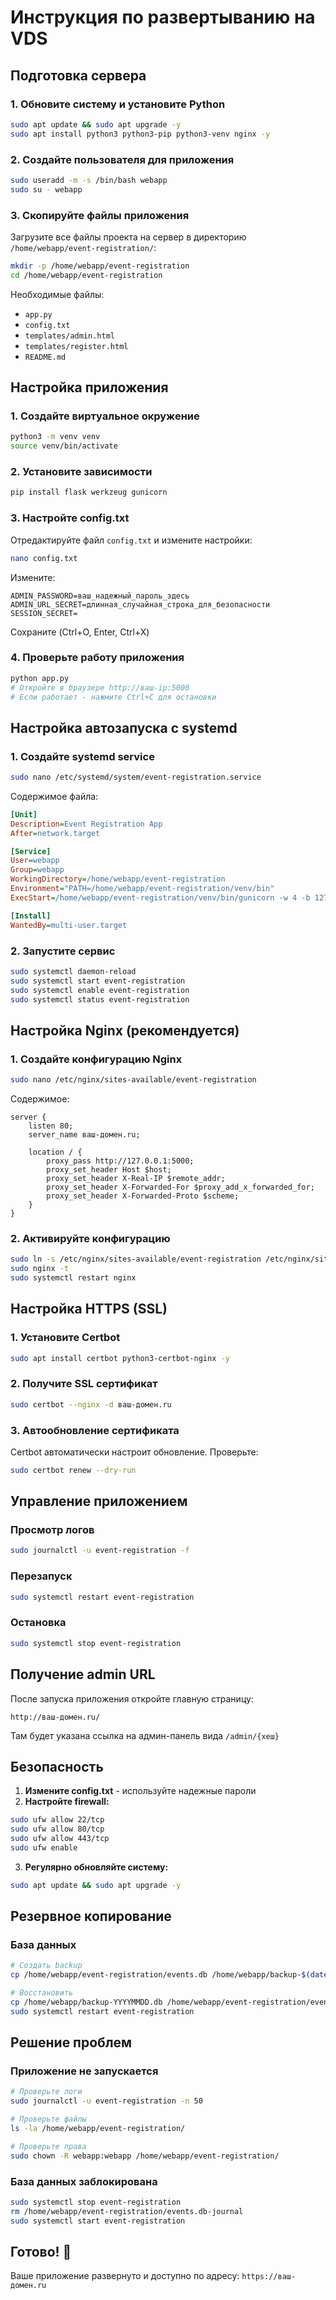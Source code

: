# Инструкция по развертыванию на VDS

## Подготовка сервера

### 1. Обновите систему и установите Python

```bash
sudo apt update && sudo apt upgrade -y
sudo apt install python3 python3-pip python3-venv nginx -y
```

### 2. Создайте пользователя для приложения

```bash
sudo useradd -m -s /bin/bash webapp
sudo su - webapp
```

### 3. Скопируйте файлы приложения

Загрузите все файлы проекта на сервер в директорию `/home/webapp/event-registration/`:

```bash
mkdir -p /home/webapp/event-registration
cd /home/webapp/event-registration
```

Необходимые файлы:
- `app.py`
- `config.txt`
- `templates/admin.html`
- `templates/register.html`
- `README.md`

## Настройка приложения

### 1. Создайте виртуальное окружение

```bash
python3 -m venv venv
source venv/bin/activate
```

### 2. Установите зависимости

```bash
pip install flask werkzeug gunicorn
```

### 3. Настройте config.txt

Отредактируйте файл `config.txt` и измените настройки:

```bash
nano config.txt
```

Измените:
```
ADMIN_PASSWORD=ваш_надежный_пароль_здесь
ADMIN_URL_SECRET=длинная_случайная_строка_для_безопасности
SESSION_SECRET=
```

Сохраните (Ctrl+O, Enter, Ctrl+X)

### 4. Проверьте работу приложения

```bash
python app.py
# Откройте в браузере http://ваш-ip:5000
# Если работает - нажмите Ctrl+C для остановки
```

## Настройка автозапуска с systemd

### 1. Создайте systemd service

```bash
sudo nano /etc/systemd/system/event-registration.service
```

Содержимое файла:

```ini
[Unit]
Description=Event Registration App
After=network.target

[Service]
User=webapp
Group=webapp
WorkingDirectory=/home/webapp/event-registration
Environment="PATH=/home/webapp/event-registration/venv/bin"
ExecStart=/home/webapp/event-registration/venv/bin/gunicorn -w 4 -b 127.0.0.1:5000 app:app

[Install]
WantedBy=multi-user.target
```

### 2. Запустите сервис

```bash
sudo systemctl daemon-reload
sudo systemctl start event-registration
sudo systemctl enable event-registration
sudo systemctl status event-registration
```

## Настройка Nginx (рекомендуется)

### 1. Создайте конфигурацию Nginx

```bash
sudo nano /etc/nginx/sites-available/event-registration
```

Содержимое:

```nginx
server {
    listen 80;
    server_name ваш-домен.ru;

    location / {
        proxy_pass http://127.0.0.1:5000;
        proxy_set_header Host $host;
        proxy_set_header X-Real-IP $remote_addr;
        proxy_set_header X-Forwarded-For $proxy_add_x_forwarded_for;
        proxy_set_header X-Forwarded-Proto $scheme;
    }
}
```

### 2. Активируйте конфигурацию

```bash
sudo ln -s /etc/nginx/sites-available/event-registration /etc/nginx/sites-enabled/
sudo nginx -t
sudo systemctl restart nginx
```

## Настройка HTTPS (SSL)

### 1. Установите Certbot

```bash
sudo apt install certbot python3-certbot-nginx -y
```

### 2. Получите SSL сертификат

```bash
sudo certbot --nginx -d ваш-домен.ru
```

### 3. Автообновление сертификата

Certbot автоматически настроит обновление. Проверьте:

```bash
sudo certbot renew --dry-run
```

## Управление приложением

### Просмотр логов

```bash
sudo journalctl -u event-registration -f
```

### Перезапуск

```bash
sudo systemctl restart event-registration
```

### Остановка

```bash
sudo systemctl stop event-registration
```

## Получение admin URL

После запуска приложения откройте главную страницу:

```
http://ваш-домен.ru/
```

Там будет указана ссылка на админ-панель вида `/admin/{хеш}`

## Безопасность

1. **Измените config.txt** - используйте надежные пароли
2. **Настройте firewall:**

```bash
sudo ufw allow 22/tcp
sudo ufw allow 80/tcp
sudo ufw allow 443/tcp
sudo ufw enable
```

3. **Регулярно обновляйте систему:**

```bash
sudo apt update && sudo apt upgrade -y
```

## Резервное копирование

### База данных

```bash
# Создать backup
cp /home/webapp/event-registration/events.db /home/webapp/backup-$(date +%Y%m%d).db

# Восстановить
cp /home/webapp/backup-YYYYMMDD.db /home/webapp/event-registration/events.db
sudo systemctl restart event-registration
```

## Решение проблем

### Приложение не запускается

```bash
# Проверьте логи
sudo journalctl -u event-registration -n 50

# Проверьте файлы
ls -la /home/webapp/event-registration/

# Проверьте права
sudo chown -R webapp:webapp /home/webapp/event-registration/
```

### База данных заблокирована

```bash
sudo systemctl stop event-registration
rm /home/webapp/event-registration/events.db-journal
sudo systemctl start event-registration
```

## Готово! 🎉

Ваше приложение развернуто и доступно по адресу: `https://ваш-домен.ru`
